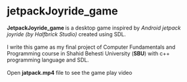 # jetpackJoyride_game
<b> JetpackJoyride_game </b> is a desktop game inspired by <i>Android jetpack joyride (by Halfbrick Studio)</i> created using SDL. <br><br>
I write this game as my final project of Computer Fundamentals and Programming course in Shahid Behesti University (<b>SBU</b>) with c++ programming language and SDL.<br><br>
Open <b>jatpack.mp4</b> file to see the game play video
